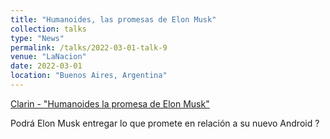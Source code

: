 ```yaml
---
title: "Humanoides, las promesas de Elon Musk"
collection: talks
type: "News"
permalink: /talks/2022-03-01-talk-9
venue: "LaNacion"
date: 2022-03-01
location: "Buenos Aires, Argentina"
---
```


[Clarin - "Humanoides la promesa de Elon Musk"](https://www.lanacion.com.ar/tecnologia/humanoides-en-casa-la-promesa-de-elon-musk-despierta-una-nueva-polemica-nid26022022/
)

Podrá Elon Musk entregar lo que promete en relación a su nuevo Android ?
